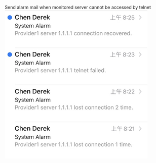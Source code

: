 Send alarm mail when monitored server cannot be accessed by telnet
![image](https://raw.githubusercontent.com/chendx79/server_monitor/master/images/mail_screenshot.jpg)
